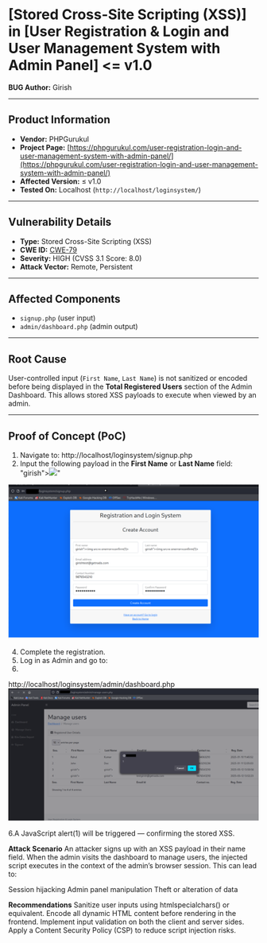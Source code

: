 # [Stored Cross-Site Scripting (XSS)] in [User Registration & Login and User Management System with Admin Panel] <= v1.0  
**BUG Author:** Girish

---

## Product Information
- **Vendor:** PHPGurukul  
- **Project Page:** [https://phpgurukul.com/user-registration-login-and-user-management-system-with-admin-panel/](https://phpgurukul.com/user-registration-login-and-user-management-system-with-admin-panel/)  
- **Affected Version:** ≤ v1.0  
- **Tested On:** Localhost (`http://localhost/loginsystem/`)

---

## Vulnerability Details
- **Type:** Stored Cross-Site Scripting (XSS)  
- **CWE ID:** [CWE-79](https://cwe.mitre.org/data/definitions/79.html)  
- **Severity:** HIGH (CVSS 3.1 Score: 8.0)  
- **Attack Vector:** Remote, Persistent  

---

## Affected Components
- `signup.php` (user input)  
- `admin/dashboard.php` (admin output)

---

## Root Cause
User-controlled input (`First Name`, `Last Name`) is not sanitized or encoded before being displayed in the **Total Registered Users** section of the Admin Dashboard. This allows stored XSS payloads to execute when viewed by an admin.

---

## Proof of Concept (PoC)

1. Navigate to: http://localhost/loginsystem/signup.php
2. Input the following payload in the **First Name** or **Last Name** field:  
  "girish"><img src=x onerror=alert(1)>"

![First Stage Screenshot](images/1.png)

4. Complete the registration.  
5. Log in as Admin and go to:
6. 
http://localhost/loginsystem/admin/dashboard.php
![Second Stage Screenshot](images/2.png)

6.A JavaScript alert(1) will be triggered — confirming the stored XSS.

**Attack Scenario**
An attacker signs up with an XSS payload in their name field. When the admin visits the dashboard to manage users, the injected script executes in the context of the admin’s browser session. This can lead to:

Session hijacking
Admin panel manipulation
Theft or alteration of data

**Recommendations**
Sanitize user inputs using htmlspecialchars() or equivalent.
Encode all dynamic HTML content before rendering in the frontend.
Implement input validation on both the client and server sides.
Apply a Content Security Policy (CSP) to reduce script injection risks.


